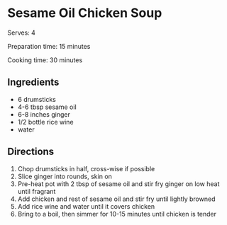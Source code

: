 # Sesame Oil Chicken Soup

Serves: 4

Preparation time: 15 minutes

Cooking time: 30 minutes

## Ingredients

- 6 drumsticks
- 4-6 tbsp sesame oil
- 6-8 inches ginger
- 1/2 bottle rice wine
- water

## Directions
1. Chop drumsticks in half, cross-wise if possible
2. Slice ginger into rounds, skin on
3. Pre-heat pot with 2 tbsp of sesame oil and stir fry ginger on low heat until fragrant
4. Add chicken and rest of sesame oil and stir fry until lightly browned
5. Add rice wine and water until it covers chicken
6. Bring to a boil, then simmer for 10-15 minutes until chicken is tender